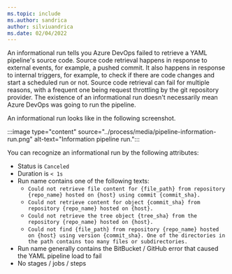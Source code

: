 ```yaml
---
ms.topic: include
ms.author: sandrica
author: silviuandrica
ms.date: 02/04/2022
---
```


An informational run tells you Azure DevOps failed to retrieve a YAML pipeline's source code. Source code retrieval happens in response to external events, for example, a pushed commit. It also happens in response to internal triggers, for example, to check if there are code changes and start a scheduled run or not. Source code retrieval can fail for multiple reasons, with a frequent one being request throttling by the git repository provider. The existence of an informational run doesn't necessarily mean Azure DevOps was going to run the pipeline. 

An informational run looks like in the following screenshot. 

:::image type="content" source="../process/media/pipeline-information-run.png" alt-text="Information pipeline run.":::

You can recognize an informational run by the following attributes:
- Status is `Canceled`
- Duration is `< 1s`
- Run name contains one of the following texts:
    - `Could not retrieve file content for {file_path} from repository {repo_name} hosted on {host} using commit {commit_sha}.`
    - `Could not retrieve content for object {commit_sha} from repository {repo_name} hosted on {host}.`
    - `Could not retrieve the tree object {tree_sha} from the repository {repo_name} hosted on {host}.`
    - `Could not find {file_path} from repository {repo_name} hosted on {host} using version {commit_sha}. One of the directories in the path contains too many files or subdirectories.`
- Run name generally contains the BitBucket / GitHub error that caused the YAML pipeline load to fail
- No stages / jobs / steps
